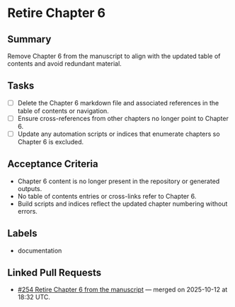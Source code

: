 # Retire Chapter 6

## Summary
Remove Chapter 6 from the manuscript to align with the updated table of contents and avoid redundant material.

## Tasks
- [ ] Delete the Chapter 6 markdown file and associated references in the table of contents or navigation.
- [ ] Ensure cross-references from other chapters no longer point to Chapter 6.
- [ ] Update any automation scripts or indices that enumerate chapters so Chapter 6 is excluded.

## Acceptance Criteria
- Chapter 6 content is no longer present in the repository or generated outputs.
- No table of contents entries or cross-links refer to Chapter 6.
- Build scripts and indices reflect the updated chapter numbering without errors.

## Labels
- documentation

## Linked Pull Requests
- [#254 Retire Chapter 6 from the manuscript](https://github.com/Geonitab/architecture_as_code/pull/254) — merged on 2025-10-12 at 18:32 UTC.
